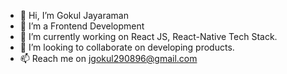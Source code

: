 - 👋 Hi, I’m Gokul Jayaraman
- 👀 I’m a Frontend Development
- 🌱 I’m currently working on React JS, React-Native Tech Stack.
- 💞️ I’m looking to collaborate on developing products.
- 📫 Reach me on jgokul290896@gmail.com

<!---
gokulj2908/gokulj2908 is a ✨ special ✨ repository because its `README.md` (this file) appears on your GitHub profile.
You can click the Preview link to take a look at your changes.
--->
